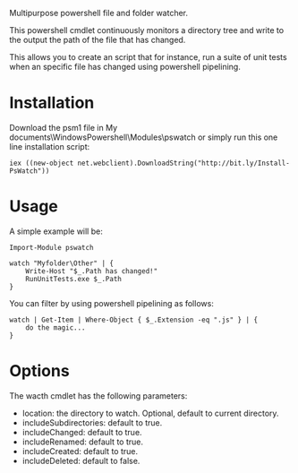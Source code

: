 Multipurpose powershell file and folder watcher.

This powershell cmdlet continuously monitors a directory tree and write to the output the path of the file that has changed.

This allows you to create an script that for instance, run a suite of unit tests when an specific file has changed using powershell pipelining.

Installation
============

Download the psm1 file in My documents\WindowsPowershell\Modules\pswatch or simply run this one line installation script:

	iex ((new-object net.webclient).DownloadString("http://bit.ly/Install-PsWatch"))

Usage
=====

A simple example will be:

	Import-Module pswatch

	watch "Myfolder\Other" | {
		Write-Host "$_.Path has changed!"
		RunUnitTests.exe $_.Path
	}

You can filter by using powershell pipelining as follows:

	watch | Get-Item | Where-Object { $_.Extension -eq ".js" } | {
		do the magic...
	}

Options
=======

The wacth cmdlet has the following parameters:

  * location: the directory to watch. Optional, default to current directory.
  * includeSubdirectories: default to true.
  * includeChanged: default to true.
  * includeRenamed: default to true.
  * includeCreated: default to true.
  * includeDeleted: default to false.